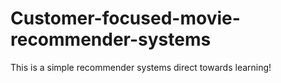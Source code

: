 # Customer-focused-movie-recommender-systems
This is a simple recommender systems direct towards learning!
